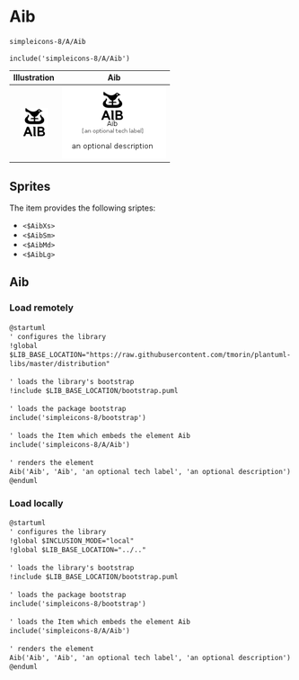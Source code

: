 # Aib


```text
simpleicons-8/A/Aib
```

```text
include('simpleicons-8/A/Aib')
```



| Illustration | Aib |
| :---: | :---: |
| ![illustration for Illustration](../../simpleicons-8/A/Aib.png) | ![illustration for Aib](../../simpleicons-8/A/Aib.Local.png) |



## Sprites
The item provides the following sriptes:

- `<$AibXs>`
- `<$AibSm>`
- `<$AibMd>`
- `<$AibLg>`





## Aib

### Load remotely
```plantuml
@startuml
' configures the library
!global $LIB_BASE_LOCATION="https://raw.githubusercontent.com/tmorin/plantuml-libs/master/distribution"

' loads the library's bootstrap
!include $LIB_BASE_LOCATION/bootstrap.puml

' loads the package bootstrap
include('simpleicons-8/bootstrap')

' loads the Item which embeds the element Aib
include('simpleicons-8/A/Aib')

' renders the element
Aib('Aib', 'Aib', 'an optional tech label', 'an optional description')
@enduml
```

### Load locally
```plantuml
@startuml
' configures the library
!global $INCLUSION_MODE="local"
!global $LIB_BASE_LOCATION="../.."

' loads the library's bootstrap
!include $LIB_BASE_LOCATION/bootstrap.puml

' loads the package bootstrap
include('simpleicons-8/bootstrap')

' loads the Item which embeds the element Aib
include('simpleicons-8/A/Aib')

' renders the element
Aib('Aib', 'Aib', 'an optional tech label', 'an optional description')
@enduml
```

